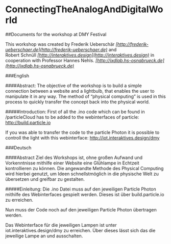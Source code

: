 # ConnectingTheAnalogAndDigitalWorld
##Documents for the workshop at DMY Festival 

This workshop was created by 
Frederik Ueberschär *[http://frederik-ueberschaer.de](http://frederik-ueberschaer.de)*
and  
Robert Schnüll  *[http://interaktives.design](http://interaktives.design)*
in cooperation with Professor Hannes Nehls. *[http://ixdlab.hs-osnabrueck.de](http://ixdlab.hs-osnabrueck.de)*


###English

####Abstract:
The objective of the workshop is to build a simple connection between a website and  a lightbulb, that enables the user to manipulate it in any way.  The method of “physical computing” is used in this process to quickly transfer the  concept back into the physical world.


#####Introduction:
First of all the .ino code which can be found in /particleCloud has to be added to the webinterfaces of particle: http://build.particle.io

If you was able to transfer the code to the particle Photon it is possible to controll the light with this webinterface: http://iot.interaktives.design/dmy


###Deutsch

####Abstract
Ziel des Workshops ist, ohne großen Aufwand und Vorkenntnisse mithilfe einer Website eine Glühlampe in Echtzeit kontrollieren zu können. Die angewandte Methode des Physical Computing wird hierbei genutzt, um Ideen schnellstmöglich in die physische Welt zu übersetzen und greifbar zu gestalten.

#####Einleitung:
Die .ino Datei muss auf den jeweiligen Particle Photon mithilfe des Webinterfaces gespielt werden. Dieses ist über build.particle.io zu erreichen.

Nun muss der Code noch auf den jeweiligen Particle Photon übertragen werden.

Das Webinterface für die jeweiligen Lampen ist unter iot.interaktives.design/dmy zu erreichen. Über dieses lässt sich das die jeweilige Lampe an und ausschalten.
